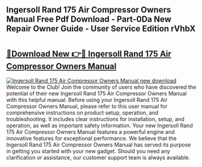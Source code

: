 ## Ingersoll Rand 175 Air Compressor Owners Manual Free Pdf Download - Part-0Da New Repair Owner Guide - User Service Edition rVhbX

# <h2><a href="http://bc6708.oget.top/?id=Ingersoll+Rand+175+Air+Compressor+Owners+Manual">🔗Download New 👉🔴 Ingersoll Rand 175 Air Compressor Owners Manual</a></h2>

[![Ingersoll Rand 175 Air Compressor Owners Manual new download](https://i.imgur.com/5g1atiW.png)](http://bc6708.oget.top/?id=Ingersoll+Rand+175+Air+Compressor+Owners+Manual)
Welcome to the Club! Join the community of users who have discovered the potential of their new Ingersoll Rand 175 Air Compressor Owners Manual with this helpful manual. Before using your Ingersoll Rand 175 Air Compressor Owners Manual, please refer to this user manual for comprehensive instructions on product setup, operation, and troubleshooting. It includes clear instructions for installation, setup, and operation, as well as important safety information. Your new Ingersoll Rand 175 Air Compressor Owners Manual features a powerful engine and innovative features for exceptional performance. We believe that the Ingersoll Rand 175 Air Compressor Owners Manual has served its purpose in getting you started with your new gadget. Should you need any clarification or assistance, our customer support team is always available.
